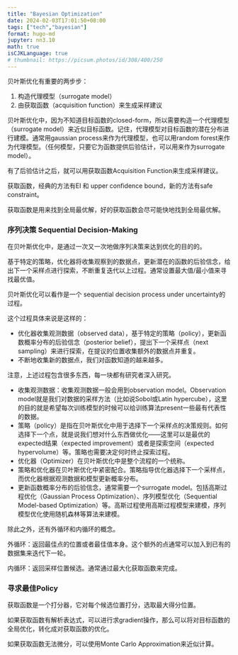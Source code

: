 ```yaml
---
title: "Bayesian Optimization"
date: 2024-02-03T17:01:50+08:00  
tags: ["tech","bayesian"]
format: hugo-md
jupyter: nn3.10
math: true
isCJKLanguage: true
# thumbnail: https://picsum.photos/id/308/400/250
---
```



贝叶斯优化有重要的两步步：

1. 构造代理模型（surrogate model）
2. 由获取函数（acquisition function）来生成采样建议

贝叶斯优化中，因为不知道目标函数的closed-form，所以需要构造一个代理模型（surrogate model）来近似目标函数。记住，代理模型对目标函数的潜在分布进行建模。通常用gaussian process来作为代理模型，也可以用random forest来作为代理模型。（任何模型，只要它为函数提供后验估计，可以用来作为surrogate model）。

有了后验估计之后，就可以用获取函数Acquisition Function来生成采样建议。

获取函数，经典的方法有EI 和 upper confidence bound，新的方法有safe constraint。

获取函数是用来找到全局最优解，好的获取函数会尽可能快地找到全局最优解。

### 序列决策 Sequential Decision-Making

在贝叶斯优化中，是通过一次又一次地做序列决策来达到优化的目的的。

基于特定的策略，优化器将收集观察到的数据点，更新潜在的函数的后验信念，给出下一个采样点进行探索，不断重复迭代以上过程。通常设置最大值/最小值来寻找最优值。

贝叶斯优化可以看作是一个 sequential decision process under uncertainty的过程。

这个过程具体来说是这样的：

- 优化器收集观测数据（observed data），基于特定的策略（policy），更新函数概率分布的后验信念（posterior belief），提出下一个采样点（next sampling）来进行探索，在提议的位置收集额外的数据点并重复。
- 不断地收集新的数据点，我们对函数知道的越来越多。

注意，上述过程包含很多东西，每一块都有研究者深入研究。

- 收集观测数据：收集观测数据一般会用到observation model。Observation model就是我们对数据的采样方法（比如说Sobol或Latin hypercube），这里的目的就是希望每次训练模型的时候可以给训练算法present一些最有代表性的数据。
- 策略（policy）是指在贝叶斯优化中用于选择下一个采样点的决策规则。如何选择下一个点，就是说我们想对什么东西做优化——这里可以是最优的expected结果（expected improvement）或者是探索空间（expected hypervolume）等。策略也需要决定何时终止探索过程。
- 优化器（Optimizer）在贝叶斯优化中是整个流程的一个统称。
- 策略和优化器在贝叶斯优化中紧密配合。策略指导优化器选择下一个采样点，而优化器根据观测数据和模型更新概率分布。
- 更新函数概率分布的后验信念，通常需要一个surrogate model。包括高斯过程优化（Gaussian Process Optimization）、序列模型优化（Sequential Model-based Optimization）等。高斯过程使用高斯过程模型来建模，序列模型优化使用随机森林等算法来建模。

除此之外，还有外循环和内循环的概念。

外循环：返回最佳点的位置或者最佳值本身。这个额外的点通常可以加入到已有的数据集来迭代下一轮。

内循环：返回采样位置候选。通常通过最大化获取函数来完成。

### 寻求最佳Policy

获取函数是一个打分器，它对每个候选位置打分，选取最大得分位置。

如果获取函数有解析表达式，可以进行求gradient操作，那么可以将对目标函数的全局优化，转化成对获取函数的优化。

如果获取函数无法微分，可以使用Monte Carlo Approximation来近似计算。